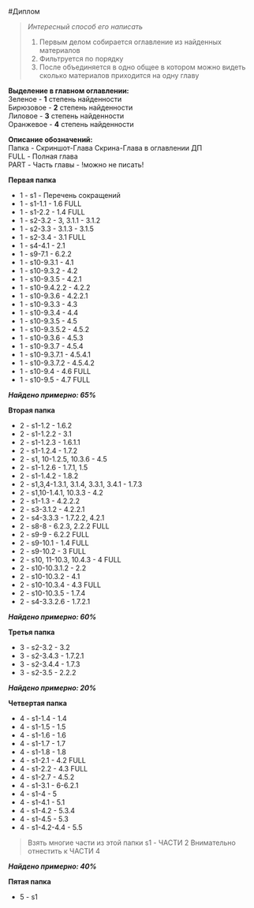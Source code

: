 #Диплом

> *Интересный способ его написать*
> 
> 1. Первым делом собирается оглавление из найденных материалов
> 2. Фильтруется по порядку 
> 3. После объединяется в одно общее в котором можно видеть сколько материалов приходится на одну главу

**Выделение в главном оглавлении:**<br>
Зеленое - **1** степень найденности<br>
Бирюзовое - **2** степень найденности<br>
Лиловое - **3** степень найденности<br>
Оранжевое - **4** степень найденности

**Описание обозначений:**<br>
Папка - Скриншот-Глава Скрина-Глава в оглавлении ДП<br>
FULL - Полная глава<br>
PART - Часть главы - !можно не писать!

**Первая папка**<br>
* 1 - s1 - Перечень сокращений
* 1 - s1-1.1 - 1.6 FULL
* 1 - s1-2.2 - 1.4 FULL
* 1 - s2-3.2 - 3, 3.1.1 - 3.1.2 
* 1 - s2-3.3 - 3.1.3 - 3.1.5 
* 1 - s2-3.4 - 3.1 FULL
* 1 - s4-4.1 - 2.1 
* 1 - s9-7.1 - 6.2.2 
* 1 - s10-9.3.1 - 4.1 
* 1 - s10-9.3.2 - 4.2 
* 1 - s10-9.3.5 - 4.2.1 
* 1 - s10-9.4.2.2 - 4.2.2 
* 1 - s10-9.3.6 - 4.2.2.1 
* 1 - s10-9.3.3 - 4.3 
* 1 - s10-9.3.4 - 4.4
* 1 - s10-9.3.5 - 4.5
* 1 - s10-9.3.5.2 - 4.5.2
* 1 - s10-9.3.6 - 4.5.3
* 1 - s10-9.3.7 - 4.5.4
* 1 - s10-9.3.7.1 - 4.5.4.1
* 1 - s10-9.3.7.2 - 4.5.4.2
* 1 - s10-9.4 - 4.6 FULL
* 1 - s10-9.5 - 4.7 FULL

***Найдено примерно: 65%***

**Вторая папка**<br>
* 2 - s1-1.2 - 1.6.2
* 2 - s1-1.2.2 - 3.1
* 2 - s1-1.2.3 - 1.6.1.1
* 2 - s1-1.2.4 - 1.7.2
* 2 - s1, 10-1.2.5, 10.3.6 - 4.5
* 2 - s1-1.2.6 - 1.7.1, 1.5
* 2 - s1-1.4.2 - 1.8.2
* 2 - s1,3,4-1.3.1, 3.1.4, 3.3.1, 3.4.1 - 1.7.3
* 2 - s1,10-1.4.1, 10.3.3 - 4.2
* 2 - s1-1.3 - 4.2.2.2
* 2 - s3-3.1.2 - 4.2.2.1
* 2 - s4-3.3.3 - 1.7.2.2, 4.2.1
* 2 - s8-8 - 6.2.3, 2.2.2 FULL
* 2 - s9-9 - 6.2.2 FULL
* 2 - s9-10.1 - 1.4 FULL
* 2 - s9-10.2 - 3 FULL
* 2 - s10, 11-10.3, 10.4.3 - 4 FULL
* 2 - s10-10.3.1.2 - 2.2
* 2 - s10-10.3.2 - 4.1
* 2 - s10-10.3.4 - 4.3 FULL
* 2 - s10-10.3.5 - 1.7.4
* 2 - s4-3.3.2.6 - 1.7.2.1

***Найдено примерно: 60%***

**Третья папка**<br>
* 3 - s2-3.2 - 3.2
* 3 - s2-3.4.3 - 1.7.2.1
* 3 - s2-3.4.4 - 1.7.3
* 3 - s2-3.5 - 2.2.2

***Найдено примерно: 20%***

**Четвертая папка**<br>
* 4 - s1-1.4 - 1.4
* 4 - s1-1.5 - 1.5
* 4 - s1-1.6 - 1.6
* 4 - s1-1.7 - 1.7
* 4 - s1-1.8 - 1.8
* 4 - s1-2.1 - 4.2 FULL
* 4 - s1-2.2 - 4.3 FULL
* 4 - s1-2.7 - 4.5.2
* 4 - s1-3.1 - 6-6.2.1
* 4 - s1-4 - 5
* 4 - s1-4.1 - 5.1
* 4 - s1-4.2 - 5.3.4
* 4 - s1-4.5 - 5.3
* 4 - s1-4.2-4.4 - 5.5
> Взять многие части из этой папки s1 - ЧАСТИ 2
> Внимательно отнестить к ЧАСТИ 4

***Найдено примерно: 40%***

**Пятая папка**<br>
* 5 - s1